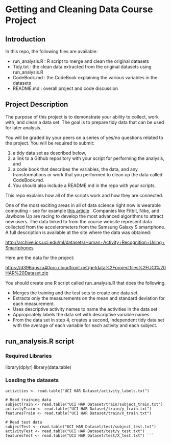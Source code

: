 # Getting and Cleaning Data Course Project

## Introduction

In this repo, the following files are available:

* run_analysis.R : R script to merge and clean the original datasets
* Tidy.txt : the clean data extracted from the original datasets using run_analysis.R
* CodeBook.md : the CodeBook explaining the various variables in the datasets
* README.md : overall project and code discussion

## Project Description
The purpose of this project is to demonstrate your ability to collect, work with, and clean a data set. The goal is to prepare tidy data that can be used for later analysis.
 
You will be graded by your peers on a series of yes/no questions related to the project. You will be required to submit: 

1. a tidy data set as described below, 
2. a link to a Github repository with your script for performing the analysis, and 
3. a code book that describes the variables, the data, and any transformations or work that you performed to clean up the data called CodeBook.md. 
4. You should also include a README.md in the repo with your scripts. 

This repo explains how all of the scripts work and how they are connected.  

One of the most exciting areas in all of data science right now is wearable computing - see for example [this article](http://www.insideactivitytracking.com/data-science-activity-tracking-and-the-battle-for-the-worlds-top-sports-brand/) . 
Companies like Fitbit, Nike, and Jawbone Up are racing to develop the most advanced algorithms to attract new users. 
The data linked to from the course website represent data collected from the accelerometers from the Samsung Galaxy S smartphone. 
A full description is available at the site where the data was obtained: 

http://archive.ics.uci.edu/ml/datasets/Human+Activity+Recognition+Using+Smartphones 

Here are the data for the project: 

https://d396qusza40orc.cloudfront.net/getdata%2Fprojectfiles%2FUCI%20HAR%20Dataset.zip 

You should create one R script called run_analysis.R that does the following. 

* Merges the training and the test sets to create one data set.
* Extracts only the measurements on the mean and standard deviation for each measurement. 
* Uses descriptive activity names to name the activities in the data set
* Appropriately labels the data set with descriptive variable names. 
* From the data set in step 4, creates a second, independent tidy data set with the average of each variable for each activity and each subject.

## run_analysis.R script 

### Required Libraries
library(dplyr)
library(data.table)

### Loading the datasets

``` features <- read.table("UCI HAR Dataset/features.txt")
activities <- read.table("UCI HAR Dataset/activity_labels.txt")

# Read training data
subjectTrain <- read.table("UCI HAR Dataset/train/subject_train.txt")
activityTrain <- read.table("UCI HAR Dataset/train/y_train.txt")
featuresTrain <- read.table("UCI HAR Dataset/train/X_train.txt")

# Read test data
subjectTest <- read.table("UCI HAR Dataset/test/subject_test.txt")
activityTest <- read.table("UCI HAR Dataset/test/y_test.txt")
featuresTest <- read.table("UCI HAR Dataset/test/X_test.txt") ```